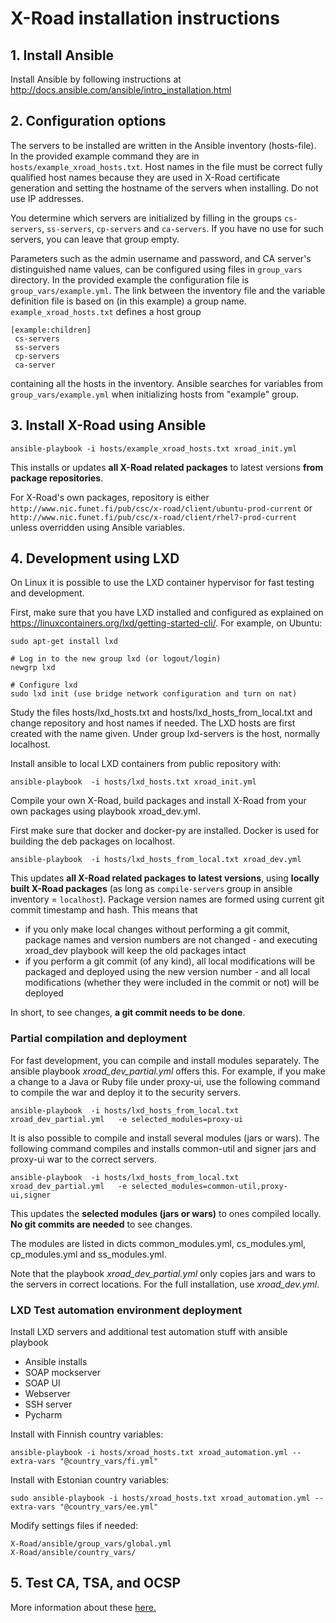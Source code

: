# X-Road installation instructions

## 1. Install Ansible

Install Ansible by following instructions at http://docs.ansible.com/ansible/intro_installation.html

## 2. Configuration options

The servers to be installed are written in the Ansible inventory (hosts-file). 
In the provided example command they are in `hosts/example_xroad_hosts.txt`. 
Host names in the file must be correct fully qualified host names because they are used 
in X-Road certificate generation and setting the hostname of the servers when installing. 
Do not use IP addresses.

You determine which servers are initialized by filling in the groups 
`cs-servers`, `ss-servers`, `cp-servers` and `ca-servers`. If you have no use for such servers,
you can leave that group empty.

Parameters such as the admin username and password, and CA server's distinguished name values, 
can be configured using files in `group_vars` directory. 
In the provided example the configuration file is `group_vars/example.yml`. 
The link between the inventory file and the variable definition file is based on (in this example) a group name. 
`example_xroad_hosts.txt` defines a host group
```
[example:children]
 cs-servers
 ss-servers
 cp-servers
 ca-server
```
containing all the hosts in the inventory. 
Ansible searches for variables from `group_vars/example.yml` when initializing hosts from "example" group.

## 3. Install X-Road using Ansible

```
ansible-playbook -i hosts/example_xroad_hosts.txt xroad_init.yml
```

This installs or updates **all X-Road related packages** to latest versions **from package repositories**. 

For X-Road's own packages, repository is either
`http://www.nic.funet.fi/pub/csc/x-road/client/ubuntu-prod-current` 
or 
`http://www.nic.funet.fi/pub/csc/x-road/client/rhel7-prod-current`
unless overridden using Ansible variables. 

## 4. Development using LXD

On Linux it is possible to use the LXD container hypervisor for fast testing and development.

First, make sure that you have LXD installed and configured as explained on https://linuxcontainers.org/lxd/getting-started-cli/. For example, on Ubuntu:

```
sudo apt-get install lxd

# Log in to the new group lxd (or logout/login)
newgrp lxd

# Configure lxd
sudo lxd init (use bridge network configuration and turn on nat)
```
Study the files hosts/lxd_hosts.txt and hosts/lxd_hosts_from_local.txt and change repository and host names if needed. The LXD hosts are first created with the name given. Under group lxd-servers is the host, normally localhost.

Install ansible to local LXD containers from public repository with:

```
ansible-playbook  -i hosts/lxd_hosts.txt xroad_init.yml
```

Compile your own X-Road, build packages and install X-Road from your own packages using playbook xroad_dev.yml.

First make sure that docker and docker-py are installed. Docker is used for building the deb packages on localhost.

```
ansible-playbook  -i hosts/lxd_hosts_from_local.txt xroad_dev.yml
```

This updates **all X-Road related packages to latest versions**, using **locally built X-Road packages** (as long as `compile-servers` group in ansible inventory = `localhost`). 
Package version names are formed using current git commit timestamp and hash. This means that

* if you only make local changes without performing a git commit, package names and version numbers are
not changed - and executing xroad_dev playbook will keep the old packages intact 
* if you perform a git commit (of any kind), all local modifications will be packaged and deployed 
using the new version number - and all local modifications (whether they were included in the commit or not)
will be deployed

In short, to see changes, **a git commit needs to be done**.
 
### Partial compilation and deployment

For fast development, you can compile and install modules separately. The ansible playbook *xroad_dev_partial.yml* offers this. For example, if you make a change to a Java or Ruby file under proxy-ui, use the following command to compile the war and deploy it to the security servers.
```
ansible-playbook  -i hosts/lxd_hosts_from_local.txt   xroad_dev_partial.yml   -e selected_modules=proxy-ui
```

It is also possible to compile and install several modules (jars or wars). The following command compiles and installs common-util and signer jars and proxy-ui war to the correct servers.
```
ansible-playbook  -i hosts/lxd_hosts_from_local.txt   xroad_dev_partial.yml   -e selected_modules=common-util,proxy-ui,signer
```

This updates the **selected modules (jars or wars)** to ones compiled locally. 
**No git commits are needed** to see changes.

The modules are listed in dicts common_modules.yml, cs_modules.yml, cp_modules.yml and ss_modules.yml.

Note that the playbook *xroad_dev_partial.yml* only copies jars and wars to the servers in correct locations. For the full installation, use *xroad_dev.yml*.


### LXD Test automation environment deployment

Install LXD servers and additional test automation stuff with ansible playbook
- Ansible installs
- SOAP mockserver
- SOAP UI
- Webserver
- SSH server
- Pycharm

Install with Finnish country variables:
```
ansible-playbook -i hosts/xroad_hosts.txt xroad_automation.yml --extra-vars "@country_vars/fi.yml"
```

Install with Estonian country variables:
```
sudo ansible-playbook -i hosts/xroad_hosts.txt xroad_automation.yml --extra-vars "@country_vars/ee.yml"
```
Modify settings files if needed:

```
X-Road/ansible/group_vars/global.yml
X-Road/ansible/country_vars/
```

## 5. Test CA, TSA, and OCSP

More information about these [here.](TESTCA.md)
